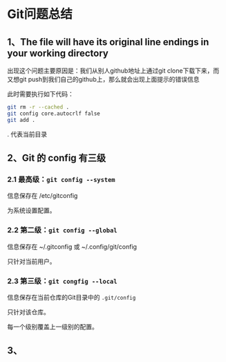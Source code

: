 # Git问题总结

## 1、The file will have its original line endings in your working directory

出现这个问题主要原因是：我们从别人github地址上通过git clone下载下来，而又想git push到我们自己的github上，那么就会出现上面提示的错误信息

此时需要执行如下代码：
```bash
git rm -r --cached .
git config core.autocrlf false
git add .
```
. 代表当前目录

## 2、Git 的 config 有三级

### 2.1 最高级：`git config --system`

信息保存在 /etc/gitconfig

为系统设置配置。

### 2.2 第二级：`git config --global`

信息保存在 ~/.gitconfig 或 ~/.config/git/config

只针对当前用户。

### 2.3 第三级：`git congfig --local`

信息保存在当前仓库的Git目录中的 `.git/config`

只针对该仓库。

每一个级别覆盖上一级别的配置。

## 3、